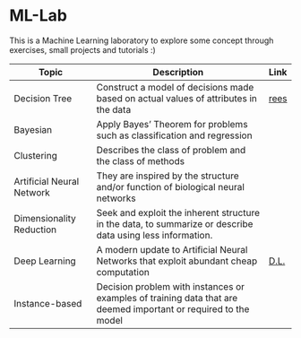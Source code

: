 # ML-Lab

This is a Machine Learning laboratory to explore some concept through exercises, small projects and tutorials :)


Topic                      | Description                                                                          | Link
---------------------------|--------------------------------------------------------------------------------------|--------------
Decision Tree              | Construct a model of decisions made based on actual values of attributes in the data |[rees](https://github.com/Luisa13/ML-Lab/tree/main/Decision%20Trees)
Bayesian                   | Apply Bayes’ Theorem for problems such as classification and regression              |
Clustering                 | Describes the class of problem and the class of methods                              |
Artificial Neural Network  | They are inspired by the structure and/or function of biological neural networks     |
Dimensionality Reduction   | Seek and exploit the inherent structure in the data, to summarize or describe data using less information.   |
Deep Learning              | A modern update to Artificial Neural Networks that exploit abundant cheap computation|[D.L.](https://github.com/Luisa13/ML-Lab/tree/main/Deep%20Learning)
Instance-based             | Decision problem with instances or examples of training data that are deemed important or required to the model |
